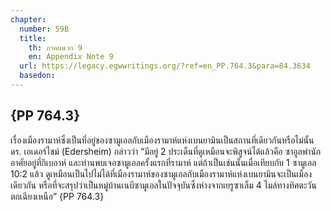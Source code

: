 ```yaml
---
chapter:
  number: 59B
  title:
    th: ภาคผนวก 9
    en: Appendix Note 9
  url: https://legacy.egwwritings.org/?ref=en_PP.764.3&para=84.3634
  basedon:
---
```


## {PP 764.3}

เรื่องเมืองรามาห์ซึ่งเป็นที่อยู่ของซามูเอลกับเมืองรามาห์แห่งเบนยามินเป็นสถานที่เดียวกันหรือไม่นั้น ดร. เอเดอร์ไชม์ (Edersheim) กล่าวว่า “มีอยู่ 2 ประเด็นที่ดูเหมือนจะพิสูจน์ได้แล้วคือ ซาอูลพำนักอาศัยอยู่ที่กิเบอาห์ และท่านพบเจอซามูเอลครั้งแรกที่รามาห์ แต่ถ้าเป็นเช่นนั้นเมื่อเทียบกับ 1 ซามูเอล 10:2 แล้ว ดูเหมือนเป็นไปไม่ได้ที่เมืองรามาห์ของซามูเอลกับเมืองรามาห์แห่งเบนยามินจะเป็นเมืองเดียวกัน หรือที่จะสรุปว่าเป็นหมู่บ้านเนบีซามูเอลในปัจจุบันซึ่งห่างจากเยรูซาเล็ม 4 ไมล์ทางทิศตะวันตกเฉียงเหนือ” {PP 764.3}
